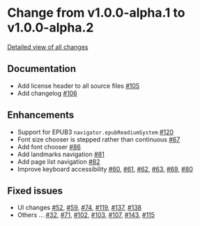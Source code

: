# Change from v1.0.0-alpha.1 to v1.0.0-alpha.2

[Detailed view of all changes](https://github.com/edrlab/readium-desktop/projects/2)

## Documentation

* Add license header to all source files [#105](https://github.com/edrlab/readium-desktop/issues/105)
* Add changelog [#106](https://github.com/edrlab/readium-desktop/issues/106)

## Enhancements

* Support for EPUB3 `navigator.epubReadiumSystem` [#120](https://github.com/edrlab/readium-desktop/issues/120)
* Font size chooser is stepped rather than continuous [#67](https://github.com/edrlab/readium-desktop/issues/67)
* Add font chooser [#86](https://github.com/edrlab/readium-desktop/issues/86)
* Add landmarks navigation [#81](https://github.com/edrlab/readium-desktop/issues/81)
* Add page list navigation [#82](https://github.com/edrlab/readium-desktop/issues/82)
* Improve keyboard accessibility [#60](https://github.com/edrlab/readium-desktop/issues/60), [#61](https://github.com/edrlab/readium-desktop/issues/61), [#62](https://github.com/edrlab/readium-desktop/issues/62), [#63](https://github.com/edrlab/readium-desktop/issues/63), [#69](https://github.com/edrlab/readium-desktop/issues/69), [#80](https://github.com/edrlab/readium-desktop/issues/80)

## Fixed issues

* UI changes [#52](https://github.com/edrlab/readium-desktop/issues/52), [#59](https://github.com/edrlab/readium-desktop/issues/59), [#74](https://github.com/edrlab/readium-desktop/issues/74), [#119](https://github.com/edrlab/readium-desktop/issues/119), [#137](https://github.com/edrlab/readium-desktop/issues/137), [#138](https://github.com/edrlab/readium-desktop/issues/138)
* Others ... [#32](https://github.com/edrlab/readium-desktop/issues/32), [#71](https://github.com/edrlab/readium-desktop/issues/71), [#102](https://github.com/edrlab/readium-desktop/issues/102), [#103](https://github.com/edrlab/readium-desktop/issues/103), [#107](https://github.com/edrlab/readium-desktop/issues/107), [#143](https://github.com/edrlab/readium-desktop/issues/143), [#115](https://github.com/edrlab/readium-desktop/issues/115)
